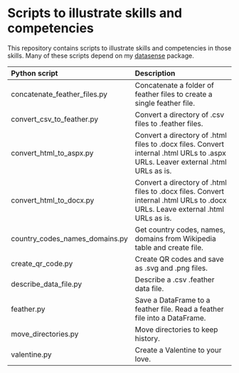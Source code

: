 # Scripts to illustrate skills and competencies

This repository contains scripts to illustrate skills and competencies in those skills. Many of these scripts depend on my [datasense](https://github.com/gillespilon/datasense) package.

| Python script                  | Description                                                                                                                     |
| :---                           | :---                                                                                                                            |
| concatenate_feather_files.py   | Concatenate a folder of feather files to create a single feather file.                                                          |
| convert_csv_to_feather.py      | Convert a directory of .csv files to .feather files.                                                                            |
| convert_html_to_aspx.py        | Convert a directory of .html files to .docx files. Convert internal .html URLs to .aspx URLs. Leaver external .html URLs as is. |
| convert_html_to_docx.py        | Convert a directory of .html files to .docx files. Convert internal .html URLs to .docx URLs. Leave external .html URLs as is.  |
| country_codes_names_domains.py | Get country codes, names, domains from Wikipedia table and create file.                                                         |
| create_qr_code.py              | Create QR codes and save as .svg and .png files.                                                                                |
| describe_data_file.py          | Describe a .csv .feather data file.                                                                                             |
| feather.py                     | Save a DataFrame to a feather file. Read a feather file into a DataFrame.                                                       |
| move_directories.py            | Move directories to keep history.                                                                                               |
| valentine.py                   | Create a Valentine to your love.                                                                                                |
